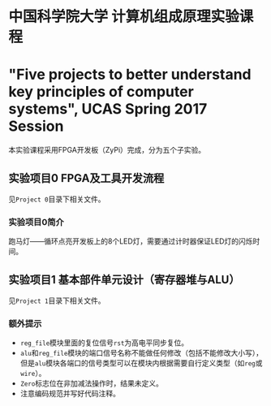 # 中国科学院大学 计算机组成原理实验课程
# "Five projects to better understand key principles of computer systems", UCAS Spring 2017 Session
本实验课程采用FPGA开发板（ZyPi）完成，分为五个子实验。

## 实验项目0 FPGA及工具开发流程
见`Project 0`目录下相关文件。
### 实验项目0简介
跑马灯——循环点亮开发板上的8个LED灯，需要通过计时器保证LED灯的闪烁时间。
## 实验项目1 基本部件单元设计（寄存器堆与ALU）
见`Project 1`目录下相关文件。
### 额外提示
 - `reg_file`模块里面的复位信号`rst`为高电平同步复位。
 - `alu`和`reg_file`模块的端口信号名称不能做任何修改（包括不能修改大小写），但是`alu`模块各端口的信号类型可以在模块内根据需要自行定义类型（如`reg`或`wire`）。
 - `Zero`标志位在非加减法操作时，结果未定义。
 - 注意编码规范并写好代码注释。
